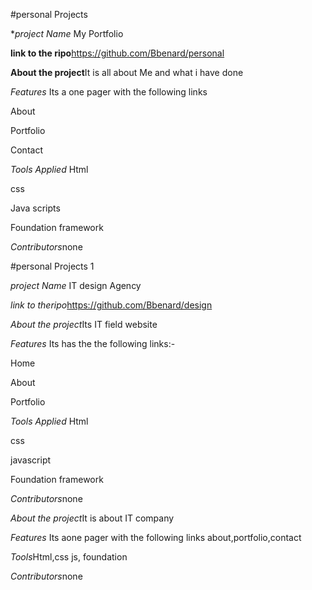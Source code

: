 #personal Projects

**project Name* My Portfolio

**link to the ripo**https://github.com/Bbenard/personal

**About the project**It is all about Me and what i have done

*Features* Its a one pager with the following links

About

Portfolio

Contact

*Tools Applied* 
Html

css 

Java scripts

Foundation  framework

*Contributors*none

#personal Projects 1

*project Name* IT design Agency

*link to theripo*https://github.com/Bbenard/design

*About the project*Its IT field website

*Features* Its has the the following links:-

Home 

About

Portfolio


*Tools Applied*
Html

css 

javascript

Foundation framework

*Contributors*none

*About the project*It is about IT company

*Features* Its aone pager with the following links about,portfolio,contact

*Tools*Html,css js, foundation 

*Contributors*none
